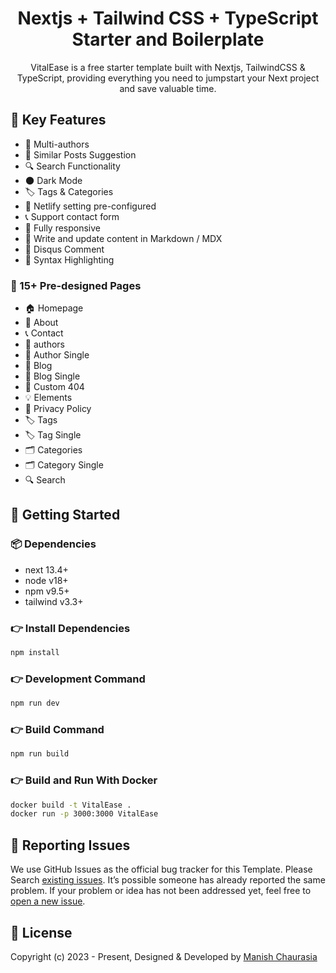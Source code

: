 <h1 align=center>Nextjs + Tailwind CSS + TypeScript Starter and Boilerplate</h1>

<p align=center>VitalEase is a free starter template built with Nextjs, TailwindCSS & TypeScript, providing everything you need to jumpstart your Next project and save valuable time.</p>

## 📌 Key Features

- 👥 Multi-authors
- 🎯 Similar Posts Suggestion
- 🔍 Search Functionality
- 🌑 Dark Mode
- 🏷️ Tags & Categories
- 🔗 Netlify setting pre-configured
- 📞 Support contact form
- 📱 Fully responsive
- 📝 Write and update content in Markdown / MDX
- 💬 Disqus Comment
- 🔳 Syntax Highlighting

### 📄 15+ Pre-designed Pages

- 🏠 Homepage
- 👤 About
- 📞 Contact
- 👥 authors
- 👤 Author Single
- 📝 Blog
- 📝 Blog Single
- 🚫 Custom 404
- 💡 Elements
- 📄 Privacy Policy
- 🏷️ Tags
- 🏷️ Tag Single
- 🗂️ Categories
- 🗂️ Category Single
- 🔍 Search

## 🚀 Getting Started

### 📦 Dependencies

- next 13.4+
- node v18+
- npm v9.5+
- tailwind v3.3+

### 👉 Install Dependencies

```bash
npm install
```

### 👉 Development Command

```bash
npm run dev
```

### 👉 Build Command

```bash
npm run build
```

### 👉 Build and Run With Docker

```bash
docker build -t VitalEase .
docker run -p 3000:3000 VitalEase
```

<!-- reporting issue -->

## 🐞 Reporting Issues

We use GitHub Issues as the official bug tracker for this Template. Please Search [existing issues](https://github.com/ManishChaurasia07/IITPatna.git/issues). It’s possible someone has already reported the same problem.
If your problem or idea has not been addressed yet, feel free to [open a new issue](https://github.com/ManishChaurasia07/IITPatna.git/issues).

<!-- licence -->

## 📝 License

Copyright (c) 2023 - Present, Designed & Developed by [Manish Chaurasia](https://manishchaurasiya.netlify.app/)
